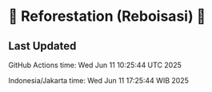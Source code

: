 
# 🌳 Reforestation (Reboisasi) 🌲

## Last Updated

GitHub Actions time: Wed Jun 11 10:25:44 UTC 2025

Indonesia/Jakarta time: Wed Jun 11 17:25:44 WIB 2025
